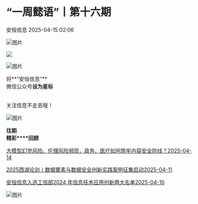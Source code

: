 #  “一周懿语”丨第十六期   
 安恒信息   2025-04-15 02:06  
  
![图片](https://mmbiz.qpic.cn/mmbiz_jpg/mc7Mmwou4T80KsMmxBtGSfhFMqDlick5aBXnmREbkZ2osGbIJze4yq4iaUTJx9WIh75sW1lQEvuhCibfPJkLf5GZw/640?wx_fmt=other&from=appmsg&wxfrom=5&wx_lazy=1&wx_co=1&tp=webp "")  
  
![](https://mmbiz.qpic.cn/sz_mmbiz_png/icVz8RbowK3wC30wC50SABFH7A4U5rjbKLyNw9JcM7MTNTyCeQOlicP5hvBfX6dOCFSruA0oxxQUprMjUic3m2yicw/640?wx_fmt=png&from=appmsg "")  
  
  
  
![图片](https://mmbiz.qpic.cn/mmbiz_gif/icVz8RbowK3yEfgqaJ4nxoES6ggmVq7icUa5WvlGfMttCbpAPMkSMR3BZXmYLJRhVoxSoxhiaXPticcr2PiaibWAScOQ/640?wx_fmt=gif&wxfrom=5&wx_lazy=1&tp=webp "")  
  
  
将**“安恒信息”**  
微信公众号**设为星标**  
   
  
关注信息不走丢哦！  
  
![图片](https://mmbiz.qpic.cn/sz_mmbiz_gif/icVz8RbowK3wRq3BqNDZacia5FAgbviceFx6aPdHmYo1VtHkTbOlbxJb8N28vYU2Dkl2ecQm7CukLwJhe3drbloibA/640?wx_fmt=gif&wxfrom=5&wx_lazy=1&wx_co=1&tp=webp "")  
  
  
**往期**  
**精彩****回顾**  
  
  
  
  
[大模型幻觉风险、伦理风险频现，政务、医疗如何筑牢内容安全防线？2025-04-14 ](https://mp.weixin.qq.com/s?__biz=MjM5NTE0MjQyMg==&mid=2650626894&idx=1&sn=6a9b26ed8e6a3ac0b2daa00896833ba8&scene=21#wechat_redirect)  
  
  
[2025西湖论剑丨数据要素与数据安全创新实践案例征集启动2025-04-11 ](https://mp.weixin.qq.com/s?__biz=MjM5NTE0MjQyMg==&mid=2650626888&idx=1&sn=4ecbf182f1795f32d3b6295a01195d85&scene=21#wechat_redirect)  
  
  
[安恒信息入选工信部2024 年信息技术应用创新两大名单2025-04-10 ](https://mp.weixin.qq.com/s?__biz=MjM5NTE0MjQyMg==&mid=2650626832&idx=1&sn=d1fb4f5954d60826ce9f38bc55d5757f&scene=21#wechat_redirect)  
  
  
  
![图片](https://mmbiz.qpic.cn/sz_mmbiz_gif/icVz8RbowK3wcAnwz5Wia43nYlGWM5teehpXAibr36rRQhBf1zl5yTiaNJGQgxsTnicyicHfeQ9hN3j2FYPCCNYoNXFg/640?wx_fmt=gif&from=appmsg&wxfrom=5&wx_lazy=1&wx_co=1&tp=webp "")  
  
